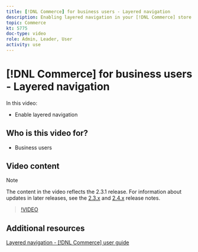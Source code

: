 ```yaml
---
title: [!DNL Commerce] for business users - Layered navigation
description: Enabling layered navigation in your [!DNL Commerce] store so that customers can find products easily and quickly.
topic: Commerce
kt: 5775
doc-type: video
role: Admin, Leader, User
activity: use
---
```


# [!DNL Commerce] for business users - Layered navigation

In this video:

- Enable layered navigation

## Who is this video for?

- Business users

## Video content

>[!NOTE]
>
>The content in the video reflects the 2.3.1 release. For information about updates in later releases, see the [ 2.3.x](https://devdocs.magento.com/guides/v2.3/release-notes/bk-release-notes.html) and [2.4.x](https://devdocs.magento.com/guides/v2.4/release-notes/bk-release-notes.html) release notes.

>[!VIDEO](https://video.tv.adobe.com/v/36186?quality=12&learn=on)

## Additional resources

[Layered navigation - [!DNL Commerce] user guide](https://docs.magento.com/user-guide/catalog/navigation-layered.html)
